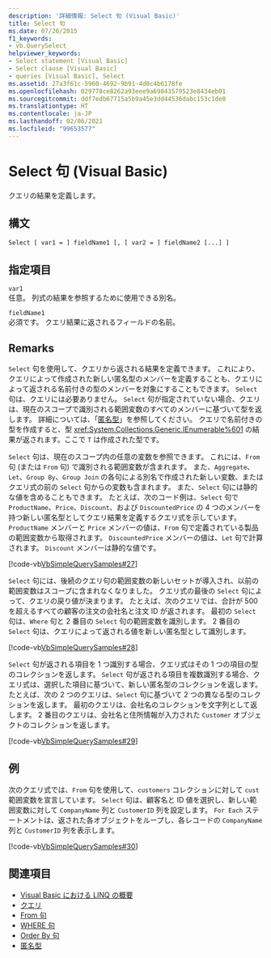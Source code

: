 ```yaml
---
description: '詳細情報: Select 句 (Visual Basic)'
title: Select 句
ms.date: 07/20/2015
f1_keywords:
- vb.QuerySelect
helpviewer_keywords:
- Select statement [Visual Basic]
- Select clause [Visual Basic]
- queries [Visual Basic], Select
ms.assetid: 27a3f61c-5960-4692-9b91-4d0c4b6178fe
ms.openlocfilehash: 029778ce8262a93eee9a69843579523e8434eb01
ms.sourcegitcommit: ddf7edb67715a5b9a45e3dd44536dabc153c1de0
ms.translationtype: HT
ms.contentlocale: ja-JP
ms.lasthandoff: 02/06/2021
ms.locfileid: "99653577"
---
```

# <a name="select-clause-visual-basic"></a>Select 句 (Visual Basic)

クエリの結果を定義します。  
  
## <a name="syntax"></a>構文  
  
```vb  
Select [ var1 = ] fieldName1 [, [ var2 = ] fieldName2 [...] ]  
```  
  
## <a name="parts"></a>指定項目  

 `var1`  
 任意。 列式の結果を参照するために使用できる別名。  
  
 `fieldName1`  
 必須です。 クエリ結果に返されるフィールドの名前。  
  
## <a name="remarks"></a>Remarks  

 `Select` 句を使用して、クエリから返される結果を定義できます。 これにより、クエリによって作成された新しい匿名型のメンバーを定義することも、クエリによって返される名前付きの型のメンバーを対象にすることもできます。 `Select` 句は、クエリには必要ありません。 `Select` 句が指定されていない場合、クエリは、現在のスコープで識別される範囲変数のすべてのメンバーに基づいて型を返します。 詳細については、「[匿名型](../../programming-guide/language-features/objects-and-classes/anonymous-types.md)」を参照してください。 クエリで名前付きの型を作成すると、型 <xref:System.Collections.Generic.IEnumerable%601> の結果が返されます。ここで `T` は作成された型です。  
  
 `Select` 句は、現在のスコープ内の任意の変数を参照できます。 これには、`From` 句 (または `From` 句) で識別される範囲変数が含まれます。 また、`Aggregate`、`Let`、`Group By`、`Group Join` の各句による別名で作成された新しい変数、またはクエリ式の前の `Select` 句からの変数も含まれます。 また、`Select` 句には静的な値を含めることもできます。 たとえば、次のコード例は、`Select` 句で `ProductName`、`Price`、`Discount`、および `DiscountedPrice` の 4 つのメンバーを持つ新しい匿名型としてクエリ結果を定義するクエリ式を示しています。 `ProductName` メンバーと `Price` メンバーの値は、`From` 句で定義されている製品の範囲変数から取得されます。 `DiscountedPrice` メンバーの値は、`Let` 句で計算されます。 `Discount` メンバーは静的な値です。  
  
 [!code-vb[VbSimpleQuerySamples#27](~/samples/snippets/visualbasic/VS_Snippets_VBCSharp/VbSimpleQuerySamples/VB/QuerySamples1.vb#27)]  
  
 `Select` 句には、後続のクエリ句の範囲変数の新しいセットが導入され、以前の範囲変数はスコープに含まれなくなりました。 クエリ式の最後の `Select` 句によって、クエリの戻り値が決まります。 たとえば、次のクエリでは、合計が 500 を超えるすべての顧客の注文の会社名と注文 ID が返されます。 最初の `Select` 句は、`Where` 句と 2 番目の `Select` 句の範囲変数を識別します。 2 番目の `Select` 句は、クエリによって返される値を新しい匿名型として識別します。  
  
 [!code-vb[VbSimpleQuerySamples#28](~/samples/snippets/visualbasic/VS_Snippets_VBCSharp/VbSimpleQuerySamples/VB/QuerySamples1.vb#28)]  
  
 `Select` 句が返される項目を 1 つ識別する場合、クエリ式はその 1 つの項目の型のコレクションを返します。 `Select` 句が返される項目を複数識別する場合、クエリ式は、選択した項目に基づいて、新しい匿名型のコレクションを返します。 たとえば、次の 2 つのクエリは、`Select` 句に基づいて 2 つの異なる型のコレクションを返します。 最初のクエリは、会社名のコレクションを文字列として返します。 2 番目のクエリは、会社名と住所情報が入力された `Customer` オブジェクトのコレクションを返します。  
  
 [!code-vb[VbSimpleQuerySamples#29](~/samples/snippets/visualbasic/VS_Snippets_VBCSharp/VbSimpleQuerySamples/VB/QuerySamples1.vb#29)]  
  
## <a name="example"></a>例  

 次のクエリ式では、`From` 句を使用して、`customers` コレクションに対して `cust` 範囲変数を宣言しています。 `Select` 句は、顧客名と ID 値を選択し、新しい範囲変数に対して `CompanyName` 列と `CustomerID` 列を設定します。 `For Each` ステートメントは、返された各オブジェクトをループし、各レコードの `CompanyName` 列と `CustomerID` 列を表示します。  
  
 [!code-vb[VbSimpleQuerySamples#30](~/samples/snippets/visualbasic/VS_Snippets_VBCSharp/VbSimpleQuerySamples/VB/QuerySamples1.vb#30)]  
  
## <a name="see-also"></a>関連項目

- [Visual Basic における LINQ の概要](../../programming-guide/language-features/linq/introduction-to-linq.md)
- [クエリ](index.md)
- [From 句](from-clause.md)
- [WHERE 句](where-clause.md)
- [Order By 句](order-by-clause.md)
- [匿名型](../../programming-guide/language-features/objects-and-classes/anonymous-types.md)
